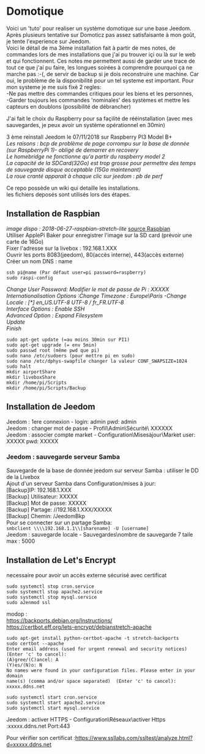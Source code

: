 # Domotique
Voici un 'tuto' pour realiser un système domotique sur une base Jeedom.   
Après plusieurs tentative sur Domoticz pas assez satisfaisante à mon goût, je tente l'experience sur Jeedom.   
Voici le détail de ma 3ème installation fait à partir de mes notes, de commandes lors de mes installations que j'ai pu trouver içi ou là sur le web et qui fonctionnent.
Ces notes me permettent aussi de garder une trace de tout ce que j'ai pu faire, les longues soirées à comprendre pourquoi ça ne marche pas :-(, de servir de backup si je dois reconstruire une machine.
Car oui, le problème de la disponibilité pour un tel systeme est important.
Pour mon systeme je me suis fixé 2 regles:   
-Ne pas mettre des commandes critiques pour les biens et les personnes,   
-Garder toujours les commandes 'nominales' des systèmes et mettre les capteurs en doublons (possibilité de débrancher)   
   
J'ai fait le choix du Raspberry pour sa façilité de rééinstallation (avec mes sauvegardes, je peux avoir un système opérationnel en 30min)
   
3 ème reinstall Jeedom le 07/11/2018 sur Raspberry PI3 Model B+  
_Les raisons : bcp de problème de page corrompu sur la base de donnée (sur RaspberryPi 1)- obligé de demarrer en recovery_  
_Le homebridge ne fonctionne qu'a partir du raspberry model 2_  
_La capacité de la SDCard(32Go) est trop grosse pour permettre des temps de sauvegarde disque acceptable (15Go maintenant)_  
_La roue cranté apparait à chaque clic sur jeedom : pb de perf_
   
Ce repo possède un wiki qui detaille les installations.   
les fichiers deposés sont utilisés lors des étapes.   

## Installation de Raspbian
_image dispo : 2018-06-27-raspbian-stretch-lite_  [source Raspbian](https://www.raspberrypi.org/downloads/raspbian/)   
Utiliser ApplePi Baker pour enregistrer l'image sur la SD card (prévoir une carte de 16Go)   
Fixer l'adresse sur la livebox : 192.168.1.XXX   
Ouvrir les ports 8083(jeedom), 80(accès interne), 443(accès externe)   
Créer un nom DNS : name      
```
ssh pi@name (Par défaut user=pi password=raspberry)
sudo raspi-config
```
_Change User Password: Modifier le mot de passe de Pi : XXXXX_   
_Internationalisation Options :Change Timezone : Europe\Paris -Change Locale : [*] en_US.UTF-8 UTF-8 / fr_FR.UTF-8_   
_Interface Options : Enable SSH_   
_Advanced Option : Expand Filesystem_   
_Update_   
_Finish_   
```
sudo apt-get update (=au moins 30min sur PI1)
sudo apt-get upgrade (= env 5min)
sudo passwd root (même pwd que pi)
sudo nano /etc/sudoers (pour mettre pi en sudo)
sudo nano /etc/dphys-swapfile changer la valeur CONF_SWAPSIZE=1024
sudo halt
mkdir airportShare
mkdir liveboxShare
mkdir /home/pi/Scripts
mkdir /home/pi/Scripts/Backup
```
## Installation de Jeedom
Jeedom : 1ere connexion - login: admin pwd: admin   
Jeedom : changer mot de passe - Profil\Admin\Sécurité\ XXXXXX   
Jeedom : associer  compte market - Configuration\Misesàjour\Market user: XXXXX pwd: XXXXX   
### Jeedom : sauvegarde serveur Samba   
Sauvegarde de la base de donnée jeedom sur serveur Samba : utiliser le DD de la Livebox   
Ajout d'un serveur Samba dans Configuration/mises à jour:     
[Backup]IP: 192.168.1.XXX   
[Backup] Utilisateur: XXXXX   
[Backup] Mot de passe: XXXXX   
[Backup] Partage: //192.168.1.XXX/XXXXX   
[Backup] Chemin: /JeedomBkp   
Pour se connecter sur un partage Samba:   
`smbclient \\\\192.168.1.1\\[sharename] -U [username]`   
Jeedom : sauvegarde locale - Sauvegardes\nombre de sauvegarde 7 taile max : 5000   

## Installation de Let's Encrypt
necessaire pour avoir un accès externe sécurisé avec certificat
```
sudo systemctl stop cron.service
sudo systemctl stop apache2.service
sudo systemctl stop mysql.service
sudo a2enmod ssl
````
modop :   
https://backports.debian.org/Instructions/     
https://certbot.eff.org/lets-encrypt/debianstretch-apache   
```
sudo apt-get install python-certbot-apache -t stretch-backports
sudo certbot --apache
Enter email address (used for urgent renewal and security notices) (Enter 'c' to cancel): 
(A)gree/(C)ancel: A
(Y)es/(N)o: N
No names were found in your configuration files. Please enter in your domain
name(s) (comma and/or space separated)  (Enter 'c' to cancel): xxxxx.ddns.net

sudo systemctl start cron.service
sudo systemctl start apache2.service
sudo systemctl start mysql.service
```
Jeedom : activer HTTPS - Configuration\Réseaux\activer Https :xxxxx.ddns.net Port:443   

Pour vérifier son certificat :https://www.ssllabs.com/ssltest/analyze.html?d=xxxxx.ddns.net   



